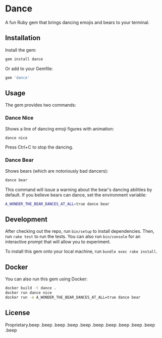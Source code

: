 # Dance

A fun Ruby gem that brings dancing emojis and bears to your terminal.

## Installation

Install the gem:

```bash
gem install dance
```

Or add to your Gemfile:

```ruby
gem 'dance'
```

## Usage

The gem provides two commands:

### Dance Nice

Shows a line of dancing emoji figures with animation:

```bash
dance nice
```

Press Ctrl+C to stop the dancing.

### Dance Bear

Shows bears (which are notoriously bad dancers):

```bash
dance bear
```

This command will issue a warning about the bear's dancing abilities by default. If you believe bears can dance, set the environment variable:

```bash
A_WONDER_THE_BEAR_DANCES_AT_ALL=true dance bear
```

## Development

After checking out the repo, run `bin/setup` to install dependencies. Then, run `rake test` to run the tests. You can also run `bin/console` for an interactive prompt that will allow you to experiment.

To install this gem onto your local machine, run `bundle exec rake install`.

## Docker

You can also run this gem using Docker:

```bash
docker build -t dance .
docker run dance nice
docker run -e A_WONDER_THE_BEAR_DANCES_AT_ALL=true dance bear
```

## License

Proprietary.beep
.beep
.beep
.beep
.beep
.beep
.beep
.beep
.beep
.beep
.beep
